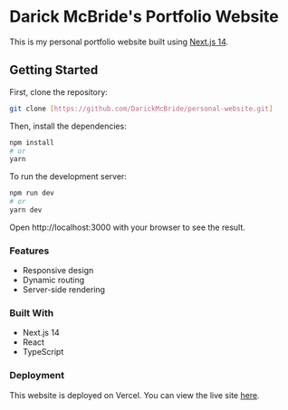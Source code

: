 # Darick McBride's Portfolio Website

This is my personal portfolio website built using [Next.js 14](https://nextjs.org/).

## Getting Started

First, clone the repository:
```bash
git clone [https://github.com/DarickMcBride/personal-website.git]
```

Then, install the dependencies:
```bash
npm install
# or
yarn
```

To run the development server:
```bash
npm run dev
# or
yarn dev
```

Open http://localhost:3000 with your browser to see the result.

### Features
- Responsive design
- Dynamic routing
- Server-side rendering

### Built With
- Next.js 14
- React
- TypeScript

### Deployment
This website is deployed on Vercel. You can view the live site [here](https://darickmcbride.com).
